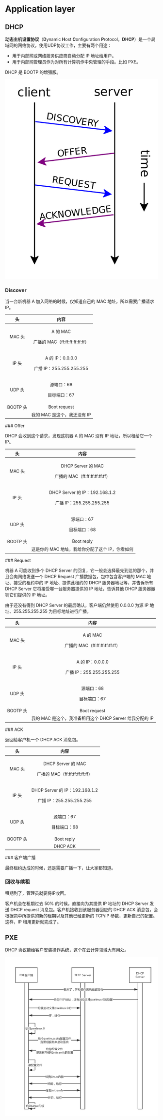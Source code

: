 # Application layer

## DHCP

**动态主机设置协议**（**D**ynamic **H**ost **C**onfiguration **P**rotocol，**DHCP**）是一个局域网的网络协议，使用UDP协议工作，主要有两个用途：

* 用于内部网或网络服务供应商自动分配 IP 地址给用户。
* 用于内部网管理员作为对所有计算机作中央管理的手段。比如 PXE。

DHCP 是 BOOTP 的增强版。

![](../../.gitbook/assets/image%20%2876%29.png)

### Discover

当一台新机器 A 加入网络的时候，仅知道自己的 MAC 地址，所以需要广播请求 IP。

<table>
  <thead>
    <tr>
      <th style="text-align:center">&#x5934;</th>
      <th style="text-align:center">&#x5185;&#x5BB9;</th>
    </tr>
  </thead>
  <tbody>
    <tr>
      <td style="text-align:center">MAC &#x5934;</td>
      <td style="text-align:center">
        <p>A &#x7684; MAC</p>
        <p>&#x5E7F;&#x64AD;&#x7684; MAC&#xFF08;ff:ff:ff:ff:ff:ff&#xFF09;</p>
      </td>
    </tr>
    <tr>
      <td style="text-align:center">IP &#x5934;</td>
      <td style="text-align:center">
        <p>A &#x7684; IP&#xFF1A;0.0.0.0</p>
        <p>&#x5E7F;&#x64AD; IP&#xFF1A;255.255.255.255</p>
      </td>
    </tr>
    <tr>
      <td style="text-align:center">UDP &#x5934;</td>
      <td style="text-align:center">
        <p>&#x6E90;&#x7AEF;&#x53E3;&#xFF1A;68</p>
        <p>&#x76EE;&#x6807;&#x7AEF;&#x53E3;&#xFF1A;67</p>
      </td>
    </tr>
    <tr>
      <td style="text-align:center">BOOTP &#x5934;</td>
      <td style="text-align:center">Boot request</td>
    </tr>
    <tr>
      <td style="text-align:center"></td>
      <td style="text-align:center">&#x6211;&#x7684; MAC &#x662F;&#x8FD9;&#x4E2A;&#xFF0C;&#x6211;&#x8FD8;&#x6CA1;&#x6709;
        IP</td>
    </tr>
  </tbody>
</table>### Offer

DHCP 会收到这个请求，发现这机器 A 的 MAC 没有 IP 地址，所以租给它一个 IP。

<table>
  <thead>
    <tr>
      <th style="text-align:center">&#x5934;</th>
      <th style="text-align:center">&#x5185;&#x5BB9;</th>
    </tr>
  </thead>
  <tbody>
    <tr>
      <td style="text-align:center">MAC &#x5934;</td>
      <td style="text-align:center">
        <p>DHCP Server &#x7684; MAC</p>
        <p>&#x5E7F;&#x64AD;&#x7684; MAC&#xFF08;ff:ff:ff:ff:ff:ff&#xFF09;</p>
      </td>
    </tr>
    <tr>
      <td style="text-align:center">IP &#x5934;</td>
      <td style="text-align:center">
        <p>DHCP Server &#x7684; IP&#xFF1A;192.168.1.2</p>
        <p>&#x5E7F;&#x64AD; IP&#xFF1A;255.255.255.255</p>
      </td>
    </tr>
    <tr>
      <td style="text-align:center">UDP &#x5934;</td>
      <td style="text-align:center">
        <p>&#x6E90;&#x7AEF;&#x53E3;&#xFF1A;67</p>
        <p>&#x76EE;&#x6807;&#x7AEF;&#x53E3;&#xFF1A;68</p>
      </td>
    </tr>
    <tr>
      <td style="text-align:center">BOOTP &#x5934;</td>
      <td style="text-align:center">Boot reply</td>
    </tr>
    <tr>
      <td style="text-align:center"></td>
      <td style="text-align:center">&#x8FD9;&#x662F;&#x4F60;&#x7684; MAC &#x5730;&#x5740;&#xFF0C;&#x6211;&#x7ED9;&#x4F60;&#x5206;&#x914D;&#x4E86;&#x8FD9;&#x4E2A;
        IP&#xFF0C;&#x4F60;&#x770B;&#x5982;&#x4F55;</td>
    </tr>
  </tbody>
</table>### Request

机器 A 可能收到多个 DHCP Server 的回复，它一般会选择最先到达的那个，并且会向网络发送一个 DHCP Request 广播数据包，包中包含客户端的 MAC 地址、接受的租约中的 IP 地址、提供此租约的 DHCP 服务器地址等，并告诉所有 DHCP Server 它将接受哪一台服务器提供的 IP 地址，告诉其他 DHCP 服务器撤销它们提供的 IP 地址。

由于还没有得到 DHCP Server 的最后确认，客户端仍然使用 0.0.0.0 为源 IP 地址、255.255.255.255 为目标地址进行广播。

<table>
  <thead>
    <tr>
      <th style="text-align:center">&#x5934;</th>
      <th style="text-align:center">&#x5185;&#x5BB9;</th>
    </tr>
  </thead>
  <tbody>
    <tr>
      <td style="text-align:center">MAC &#x5934;</td>
      <td style="text-align:center">
        <p>A &#x7684; MAC</p>
        <p>&#x5E7F;&#x64AD;&#x7684; MAC&#xFF08;ff:ff:ff:ff:ff:ff&#xFF09;</p>
      </td>
    </tr>
    <tr>
      <td style="text-align:center">IP &#x5934;</td>
      <td style="text-align:center">
        <p>A &#x7684; IP&#xFF1A;0.0.0.0</p>
        <p>&#x5E7F;&#x64AD; IP&#xFF1A;255.255.255.255</p>
      </td>
    </tr>
    <tr>
      <td style="text-align:center">UDP &#x5934;</td>
      <td style="text-align:center">
        <p>&#x6E90;&#x7AEF;&#x53E3;&#xFF1A;68</p>
        <p>&#x76EE;&#x6807;&#x7AEF;&#x53E3;&#xFF1A;67</p>
      </td>
    </tr>
    <tr>
      <td style="text-align:center">BOOTP &#x5934;</td>
      <td style="text-align:center">Boot request</td>
    </tr>
    <tr>
      <td style="text-align:center"></td>
      <td style="text-align:center">&#x6211;&#x7684; MAC &#x662F;&#x8FD9;&#x4E2A;&#xFF0C;&#x6211;&#x51C6;&#x5907;&#x79DF;&#x7528;&#x8FD9;&#x4E2A;
        DHCP Server &#x7ED9;&#x6211;&#x5206;&#x914D;&#x7684; IP</td>
    </tr>
  </tbody>
</table>### ACK

返回给客户机一个 DHCP ACK 消息包。

<table>
  <thead>
    <tr>
      <th style="text-align:center">&#x5934;</th>
      <th style="text-align:center">&#x5185;&#x5BB9;</th>
    </tr>
  </thead>
  <tbody>
    <tr>
      <td style="text-align:center">MAC &#x5934;</td>
      <td style="text-align:center">
        <p>DHCP Server &#x7684; MAC</p>
        <p>&#x5E7F;&#x64AD;&#x7684; MAC&#xFF08;ff:ff:ff:ff:ff:ff&#xFF09;</p>
      </td>
    </tr>
    <tr>
      <td style="text-align:center">IP &#x5934;</td>
      <td style="text-align:center">
        <p>DHCP Server &#x7684; IP&#xFF1A;192.168.1.2</p>
        <p>&#x5E7F;&#x64AD; IP&#xFF1A;255.255.255.255</p>
      </td>
    </tr>
    <tr>
      <td style="text-align:center">UDP &#x5934;</td>
      <td style="text-align:center">
        <p>&#x6E90;&#x7AEF;&#x53E3;&#xFF1A;67</p>
        <p>&#x76EE;&#x6807;&#x7AEF;&#x53E3;&#xFF1A;68</p>
      </td>
    </tr>
    <tr>
      <td style="text-align:center">BOOTP &#x5934;</td>
      <td style="text-align:center">Boot reply</td>
    </tr>
    <tr>
      <td style="text-align:center"></td>
      <td style="text-align:center">DHCP ACK</td>
    </tr>
  </tbody>
</table>### 客户端广播

最终租约达成的时候，还是需要广播一下，让大家都知道。

### 回收与续租

租期到了，管理员就要将IP收回。

客户机会在租期过去 50% 的时候，直接向为其提供 IP 地址的 DHCP Server 发送 DHCP request 消息包。客户机接收到该服务器回应的 DHCP ACK 消息包，会根据包中所提供的新的租期以及其他已经更新的 TCP/IP 参数，更新自己的配置。这样，IP 租用更新就完成了。

## PXE

DHCP 协议能给客户安装操作系统，这个在云计算领域大有用处。

![](../../.gitbook/assets/image%20%2879%29.png)

